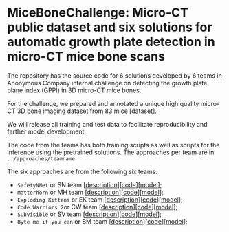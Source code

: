 # MiceBoneChallenge: Micro-CT public dataset and six solutions for automatic growth plate detection in micro-CT mice bone scans


The repository has the source code for 6 solutions developed by 6 teams in Anonymous Company internal challenge on detecting the growth plate plane index (GPPI) in 3D micro-CT mice bones.

For the challenge, we prepared and annotated a unique high quality micro-CT 3D bone imaging dataset from 83 mice [[dataset](data/data.md)]. 

We will release all training and test data to facilitate reproducibility and farther model development.

The code from the teams has both training scripts as well as scripts for the inference using the pretrained solutions. 
The approaches per team are in `../approaches/teamname`

The six approaches are from the following six teams:
  - `SafetyNNet` or SN team [[description](approaches/safetynnet/README.md)][[code](approaches/safetynnet/)][[model](models/models.md)];
  - `Matterhorn` or MH team [[description](approaches/matterhorn/README.md)][[code](approaches/matterhorn/)][[model](models/models.md)];
  - `Exploding Kittens` or EK team [[description](approaches/explodingkittens/README.md)][[code](approaches/explodingkittens/)][[model](models/models.md)];
  - `Code Warriors 2`or CW team [[description](approaches/code-warriors2/README.md)][[code](approaches/code-warriors2/)][[model](models/models.md)];
  - `Subvisible` or SV team [[description](approaches/subvisible/README.md)][[code](approaches/subvisible/)][[model](models/models.md)];
  - `Byte me if you can` or BM team [[description](approaches/bytemeifyoucan/README.md)][[code](approaches/bytemeifyoucan/)][[model](models/models.md)];


